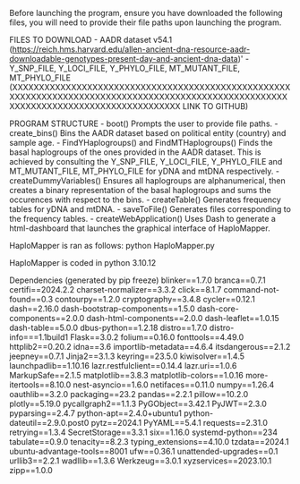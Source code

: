 Before launching the program, ensure you have downloaded the following files, you will need to provide their file paths upon launching the program.

FILES TO DOWNLOAD 
    - AADR dataset v54.1 (https://reich.hms.harvard.edu/allen-ancient-dna-resource-aadr-downloadable-genotypes-present-day-and-ancient-dna-data)'
    - Y_SNP_FILE, Y_LOCI_FILE, Y_PHYLO_FILE, MT_MUTANT_FILE, MT_PHYLO_FILE (XXXXXXXXXXXXXXXXXXXXXXXXXXXXXXXXXXXXXXXXXXXXXXXXXXXXXXXXXXXXXXXXXXXXXXXXXXXXXXXXXXXXXXXXXXXXXXXXXXXXXXXXXXXXXXXXXXXXXXXXXXXXXXXXXXXXXXXX LINK TO GITHUB)

PROGRAM STRUCTURE 
    - boot()
        Prompts the user to provide file paths. 
    - create_bins()
        Bins the AADR dataset based on political entity (country) and sample age.
    - FindYHaplogroups() and FindMTHaplogroups()
        Finds the basal haplogroups of the ones provided in the AADR dataset. This is achieved by consulting the Y_SNP_FILE, Y_LOCI_FILE, Y_PHYLO_FILE and MT_MUTANT_FILE, MT_PHYLO_FILE for yDNA and mtDNA respectively.
    - createDummyVariables() 
        Ensures all haplogroups are alphanumerical, then creates a binary representation of the basal haplogroups and sums the occurences with respect to the bins.
    - createTable()
        Generates frequency tables for yDNA and mtDNA.
    - saveToFile()
        Generates files corresponding to the frequency tables.
    - createWebApplication()
        Uses Dash to generate a html-dashboard that launches the graphical interface of HaploMapper.  

HaploMapper is ran as follows: python HaploMapper.py

HaploMapper is coded in python 3.10.12

Dependencies (generated by pip freeze)
    blinker==1.7.0
    branca==0.7.1
    certifi==2024.2.2
    charset-normalizer==3.3.2
    click==8.1.7
    command-not-found==0.3
    contourpy==1.2.0
    cryptography==3.4.8
    cycler==0.12.1
    dash==2.16.0
    dash-bootstrap-components==1.5.0
    dash-core-components==2.0.0
    dash-html-components==2.0.0
    dash-leaflet==1.0.15
    dash-table==5.0.0
    dbus-python==1.2.18
    distro==1.7.0
    distro-info===1.1build1
    Flask==3.0.2
    folium==0.16.0
    fonttools==4.49.0
    httplib2==0.20.2
    idna==3.6
    importlib-metadata==4.6.4
    itsdangerous==2.1.2
    jeepney==0.7.1
    Jinja2==3.1.3
    keyring==23.5.0
    kiwisolver==1.4.5
    launchpadlib==1.10.16
    lazr.restfulclient==0.14.4
    lazr.uri==1.0.6
    MarkupSafe==2.1.5
    matplotlib==3.8.3
    matplotlib-colors==1.0.16
    more-itertools==8.10.0
    nest-asyncio==1.6.0
    netifaces==0.11.0
    numpy==1.26.4
    oauthlib==3.2.0
    packaging==23.2
    pandas==2.2.1
    pillow==10.2.0
    plotly==5.19.0
    pycallgraph2==1.1.3
    PyGObject==3.42.1
    PyJWT==2.3.0
    pyparsing==2.4.7
    python-apt==2.4.0+ubuntu1
    python-dateutil==2.9.0.post0
    pytz==2024.1
    PyYAML==5.4.1
    requests==2.31.0
    retrying==1.3.4
    SecretStorage==3.3.1
    six==1.16.0
    systemd-python==234
    tabulate==0.9.0
    tenacity==8.2.3
    typing_extensions==4.10.0
    tzdata==2024.1
    ubuntu-advantage-tools==8001
    ufw==0.36.1
    unattended-upgrades==0.1
    urllib3==2.2.1
    wadllib==1.3.6
    Werkzeug==3.0.1
    xyzservices==2023.10.1
    zipp==1.0.0